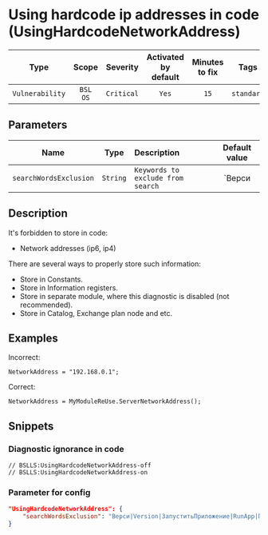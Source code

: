 # Using hardcode ip addresses in code (UsingHardcodeNetworkAddress)

 |      Type       |        Scope        |  Severity  | Activated<br>by default | Minutes<br>to fix |    Tags    |
 |:---------------:|:-------------------:|:----------:|:-----------------------------:|:-----------------------:|:----------:|
 | `Vulnerability` | `BSL`<br>`OS` | `Critical` |             `Yes`             |          `15`           | `standard` |

## Parameters

 |          Name          |   Type   | Description                       |                                  Default value                                  |
 |:----------------------:|:--------:|:--------------------------------- |:-------------------------------------------------------------------------------:|
 | `searchWordsExclusion` | `String` | `Keywords to exclude from search` | `Верси|Version|ЗапуститьПриложение|RunApp|Пространств|Namespace|Драйвер|Driver` | 

<!-- Блоки выше заполняются автоматически, не трогать -->
## Description
<!-- Описание диагностики заполняется вручную. Необходимо понятным языком описать смысл и схему работу -->

It's forbidden to store in code:

* Network addresses (ip6, ip4)

There are several ways to properly store such information:

* Store in Constants.
* Store in Information registers.
* Store in separate module, where this diagnostic is disabled (not recommended).
* Store in Catalog, Exchange plan node and etc.

## Examples
<!-- В данном разделе приводятся примеры, на которые диагностика срабатывает, а также можно привести пример, как можно исправить ситуацию -->

Incorrect:
```bsl
NetworkAddress = "192.168.0.1";
```

Correct:
```bsl
NetworkAddress = MyModuleReUse.ServerNetworkAddress();
```

## Snippets

<!-- Блоки ниже заполняются автоматически, не трогать -->
### Diagnostic ignorance in code

```bsl
// BSLLS:UsingHardcodeNetworkAddress-off
// BSLLS:UsingHardcodeNetworkAddress-on
```

### Parameter for config

```json
"UsingHardcodeNetworkAddress": {
    "searchWordsExclusion": "Верси|Version|ЗапуститьПриложение|RunApp|Пространств|Namespace|Драйвер|Driver"
}
```
